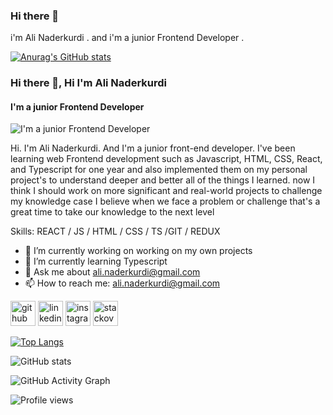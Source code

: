 ### Hi there 👋

i'm Ali Naderkurdi . and i'm a junior Frontend Developer . 



[![Anurag's GitHub stats](https://github-readme-stats.vercel.app/api?username=AliNaderkurdi)](https://github.com/anuraghazra/github-readme-stats)
### Hi there 👋, Hi I'm Ali Naderkurdi
####  I'm a junior Frontend Developer
![ I'm a junior Frontend Developer](https://encrypted-tbn0.gstatic.com/images?q=tbn:ANd9GcSbpgxQ-aS_F6kXC6YwVoBZGDE8LjeQA1JAgw&usqp=CAU)

Hi. I'm Ali Naderkurdi. And I'm a junior front-end developer. I've been learning web Frontend development such as Javascript, HTML, CSS, React, and Typescript for one year and also implemented them on my personal project's to understand deeper and better all of the things I learned. now I think I should work on more significant and real-world projects to challenge my knowledge case I believe  when we face a problem or challenge that's a great time to take our knowledge to the next level 

Skills: REACT / JS / HTML / CSS / TS /GIT / REDUX

- 🔭 I’m currently working on working on my own projects  
- 🌱 I’m currently learning Typescript  
- 💬 Ask me about ali.naderkurdi@gmail.com 
- 📫 How to reach me: ali.naderkurdi@gmail.com  


[<img src='https://cdn.jsdelivr.net/npm/simple-icons@3.0.1/icons/github.svg' alt='github' height='40'>](https://github.com/Alinaderkurdi)  [<img src='https://cdn.jsdelivr.net/npm/simple-icons@3.0.1/icons/linkedin.svg' alt='linkedin' height='40'>](https://www.linkedin.com/in/in/ali-naderkurdi-b424aa263/)  [<img src='https://cdn.jsdelivr.net/npm/simple-icons@3.0.1/icons/instagram.svg' alt='instagram' height='40'>](https://www.instagram.com/ali_naderkurdi/)  [<img src='https://cdn.jsdelivr.net/npm/simple-icons@3.0.1/icons/stackoverflow.svg' alt='stackoverflow' height='40'>](https://stackoverflow.com/users/ali-naderkurdi)  

[![Top Langs](https://github-readme-stats.vercel.app/api/top-langs/?username=Alinaderkurdi)](https://github.com/anuraghazra/github-readme-stats)

![GitHub stats](https://github-readme-stats.vercel.app/api?username=Alinaderkurdi&show_icons=true&count_private=true)  

![GitHub Activity Graph](https://activity-graph.herokuapp.com/graph?username=Alinaderkurdi)  

![Profile views](https://gpvc.arturio.dev/Alinaderkurdi)  
